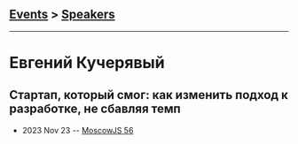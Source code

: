## [Events](../README.md) > [Speakers](../speakers.md)
---

# Евгений Кучерявый

## Стартап, который смог: как изменить подход к разработке, не сбавляя темп
- 2023 Nov 23 -- [MoscowJS 56](https://youtu.be/m4ZkM_P44HI)    
